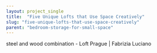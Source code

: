 ```yaml
---
layout: project_single
title:  "Five Unique Lofts that Use Space Creatively"
slug: "five-unique-lofts-that-use-space-creatively"
parent: "bedroom-storage-for-small-space"
---
```

steel and wood combination - Loft Prague | Fabrizia Luciano